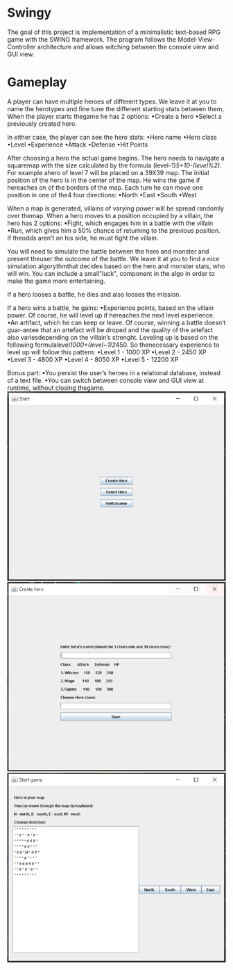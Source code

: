 # Swingy
The goal of this project is implementation of a minimalistic text-based RPG game with the SWING framework.
The program follows the Model-View-Controller architecture and allows witching between the console view and GUI view.

# Gameplay
A player can have multiple heroes of different types. We leave it at you to name the herotypes and fine tune the different starting stats between them, When the player starts thegame he has 2 options:
  •Create a hero
  •Select a previously created hero.
  
In either case, the player can see the hero stats:
  •Hero name
  •Hero class
  •Level
  •Experience
  •Attack
  •Defense
  •Hit Points
  
After choosing a hero the actual game begins. The hero needs to navigate a squaremap with the size calculated by the formula (level-1)*5+10-(level%2)*. For example ahero of level 7 will be placed on a 39X39 map.
The initial position of the hero is in the center of the map. He wins the game if hereaches on of the borders of the map. Each turn he can move one position in one of the4 four directions:
  •North
  •East
  •South
  •West
  
When a map is generated, villains of varying power will be spread randomly over themap. When a hero moves to a position occupied by a villain, the hero has 2 options:
  •Fight, which engages him in a battle with the villain
  •Run, which gives him a 50% chance of returning to the previous position. If theodds aren’t on his side, he must fight the villain.

You will need to simulate the battle between the hero and monster and present theuser the outcome of the battle. We leave it at you to find a nice simulation algorythmthat decides based on the hero and monster stats, who will win. You can include a small"luck", component in the algo in order to make the game more entertaining.

If a hero looses a battle, he dies and also looses the mission.

If a hero wins a battle, he gains:
  •Experience points, based on the villain power.  Of course, he will level up if hereaches the next level experience.
  •An artifact, which he can keep or leave. Of course, winning a battle doesn’t guar-antee that an artefact will be droped and the quality of the artefact also variesdepending on the villain’s strenght.
Leveling up is based on the following formulalevel*1000+(level−1)2*450. So thenecessary experience to level up will follow this pattern:
    •Level 1 - 1000 XP
    •Level 2 - 2450 XP
    •Level 3 - 4800 XP
    •Level 4 - 8050 XP
    •Level 5 - 12200 XP
    
Bonus part:
    •You persist the user’s heroes in a relational database, instead of a text file.
    •You can switch between console view and GUI view at runtime, without closing thegame.
![alt tag](https://github.com/bondarenko-elena/Swingy/blob/master/1.PNG)
![alt tag](https://github.com/bondarenko-elena/Swingy/blob/master/2.PNG)
![alt tag](https://github.com/bondarenko-elena/Swingy/blob/master/3.PNG)
